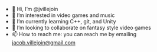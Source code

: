 - 👋 Hi, I’m @jvillejoin
- 👀 I’m interested in video games and music
- 🌱 I’m currently learning C++, git, and Unity
- 💞️ I’m looking to collaborate on fantasy style video games 
- 📫 How to reach me: you can reach me by emailing jacob.villejoin@gmail.com

<!---
jvillejoin/jvillejoin is a ✨ special ✨ repository because its `README.md` (this file) appears on your GitHub profile.
You can click the Preview link to take a look at your changes.
--->
